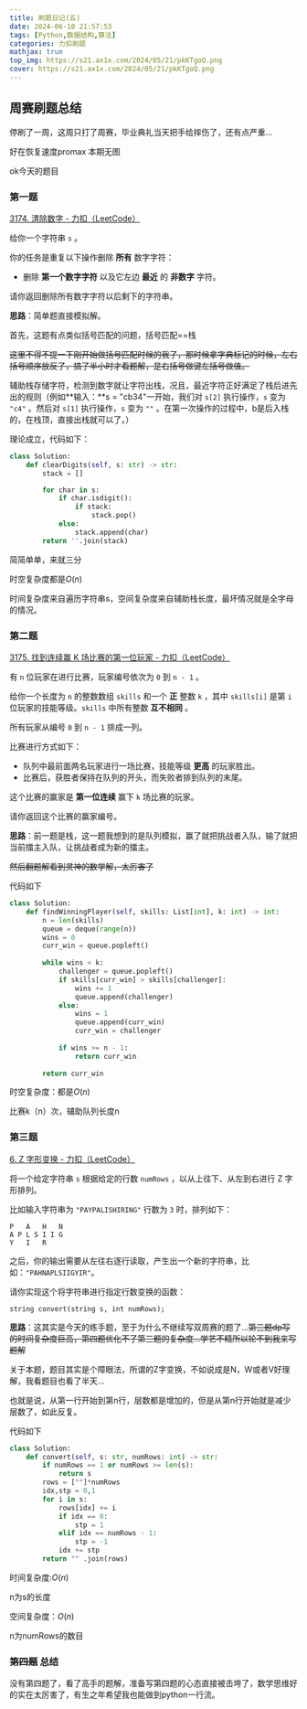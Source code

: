 ```yaml
---
title: 刷题日记(五)
date: 2024-06-10 21:57:53
tags: [Python,数据结构,算法]
categories: 力扣刷题
mathjax: true
top_img: https://s21.ax1x.com/2024/05/21/pkKTgoQ.png
cover: https://s21.ax1x.com/2024/05/21/pkKTgoQ.png
---
```


## 周赛刷题总结

停刷了一周，这周只打了周赛，毕业典礼当天把手给摔伤了，还有点严重...

好在恢复速度promax 本期无图



ok今天的题目

### 第一题

[3174. 清除数字 - 力扣（LeetCode）](https://leetcode.cn/problems/clear-digits/description/)

给你一个字符串 `s` 。

你的任务是重复以下操作删除 **所有** 数字字符：

- 删除 **第一个数字字符** 以及它左边 **最近** 的 **非数字** 字符。

请你返回删除所有数字字符以后剩下的字符串。



**思路**：简单题直接模拟解。

首先，这题有点类似括号匹配的问题，括号匹配==栈

~~这里不得不提一下刚开始做括号匹配时候的我了，那时候拿字典标记的时候，左右括号顺序放反了，搞了半小时才看题解，是右括号做键左括号做值。~~

辅助栈存储字符，检测到数字就让字符出栈，况且，最近字符正好满足了栈后进先出的规则（例如**输入：**s = "cb34"一开始，我们对 `s[2]` 执行操作，`s` 变为 `"c4"` 。然后对 `s[1]` 执行操作，`s` 变为 `""` 。在第一次操作的过程中，b是后入栈的，在栈顶，直接出栈就可以了。）

理论成立，代码如下：

```python
class Solution:
    def clearDigits(self, s: str) -> str:
        stack = []

        for char in s:
            if char.isdigit():
                if stack:
                    stack.pop()  
            else:
                stack.append(char)
        return ''.join(stack)
```

简简单单，来就三分

时空复杂度都是$O(n)$

时间复杂度来自遍历字符串s，空间复杂度来自辅助栈长度，最坏情况就是全字母的情况。



### 第二题

[3175. 找到连续赢 K 场比赛的第一位玩家 - 力扣（LeetCode）](https://leetcode.cn/problems/find-the-first-player-to-win-k-games-in-a-row/description/)

有 `n` 位玩家在进行比赛，玩家编号依次为 `0` 到 `n - 1` 。

给你一个长度为 `n` 的整数数组 `skills` 和一个 **正** 整数 `k` ，其中 `skills[i]` 是第 `i` 位玩家的技能等级。`skills` 中所有整数 **互不相同** 。

所有玩家从编号 `0` 到 `n - 1` 排成一列。

比赛进行方式如下：

- 队列中最前面两名玩家进行一场比赛，技能等级 **更高** 的玩家胜出。
- 比赛后，获胜者保持在队列的开头，而失败者排到队列的末尾。

这个比赛的赢家是 **第一位连续** 赢下 `k` 场比赛的玩家。

请你返回这个比赛的赢家编号。

 

**思路**：前一题是栈，这一题我想到的是队列模拟，赢了就把挑战者入队，输了就把当前擂主入队，让挑战者成为新的擂主。

~~然后翻题解看到灵神的数学解，太厉害了~~



代码如下

```python
class Solution:
    def findWinningPlayer(self, skills: List[int], k: int) -> int:
        n = len(skills)
        queue = deque(range(n))
        wins = 0
        curr_win = queue.popleft()
        
        while wins < k:
            challenger = queue.popleft()
            if skills[curr_win] > skills[challenger]:
                wins += 1
                queue.append(challenger)
            else:
                wins = 1
                queue.append(curr_win)
                curr_win = challenger
            
            if wins >= n - 1:
                return curr_win
        
        return curr_win
```

时空复杂度：都是$O(n)$

比赛k（n）次，辅助队列长度n



### 第三题

[6. Z 字形变换 - 力扣（LeetCode）](https://leetcode.cn/problems/zigzag-conversion/description/)

将一个给定字符串 `s` 根据给定的行数 `numRows` ，以从上往下、从左到右进行 Z 字形排列。

比如输入字符串为 `"PAYPALISHIRING"` 行数为 `3` 时，排列如下：

```
P   A   H   N
A P L S I I G
Y   I   R
```

之后，你的输出需要从左往右逐行读取，产生出一个新的字符串，比如：`"PAHNAPLSIIGYIR"`。

请你实现这个将字符串进行指定行数变换的函数：

```
string convert(string s, int numRows);
```



**思路**：这其实是今天的练手题，至于为什么不继续写双周赛的题了...~~第三题dp写的时间复杂度巨高，第四题优化不了第三题的复杂度...学艺不精所以轮不到我来写题解~~

关于本题，题目其实是个障眼法，所谓的Z字变换，不如说成是N，W或者V好理解，我看题目也看了半天...

也就是说，从第一行开始到第n行，层数都是增加的，但是从第n行开始就是减少层数了，如此反复。



代码如下

```python
class Solution:
    def convert(self, s: str, numRows: int) -> str:
        if numRows == 1 or numRows >= len(s):
            return s
        rows = [""]*numRows
        idx,stp = 0,1
        for i in s:
            rows[idx] += i
            if idx == 0:
                stp = 1
            elif idx == numRows - 1:
                stp = -1
            idx += stp
        return "" .join(rows)


```

时间复杂度:$O(n)$

n为s的长度

空间复杂度：$O(n)$

n为numRows的数目



### ~~第四题~~  总结

没有第四题了，看了高手的题解，准备写第四题的心态直接被击垮了，数学思维好的实在太厉害了，有生之年希望我也能做到python一行流。
